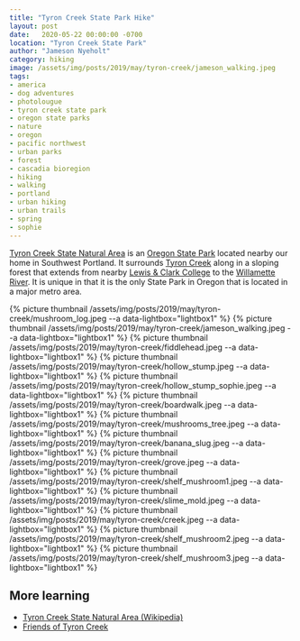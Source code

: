 ```yaml
---
title: "Tyron Creek State Park Hike"
layout: post
date:   2020-05-22 00:00:00 -0700
location: "Tyron Creek State Park"
author: "Jameson Nyeholt"
category: hiking
image: /assets/img/posts/2019/may/tyron-creek/jameson_walking.jpeg
tags:
- america
- dog adventures
- photolougue
- tyron creek state park
- oregon state parks
- nature
- oregon
- pacific northwest
- urban parks
- forest
- cascadia bioregion
- hiking
- walking
- portland
- urban hiking
- urban trails
- spring
- sophie
---
```


[Tyron Creek State Natural Area](https://stateparks.oregon.gov/index.cfm?do=park.profile&parkId=103) is an [Oregon State Park](https://stateparks.oregon.gov) located nearby our home in Southwest Portland. <!--description--> It surrounds [Tyron Creek](https://en.wikipedia.org/wiki/Tryon_Creek) along in a sloping forest that extends from nearby [Lewis & Clark College](https://www.lclark.edu) to the [Willamette River](https://en.wikipedia.org/wiki/Willamette_River).  It is unique in that it is the only State Park in Oregon that is located in a major metro area.

{% picture thumbnail /assets/img/posts/2019/may/tyron-creek/mushroom_log.jpeg --a data-lightbox="lightbox1" %}
{% picture thumbnail /assets/img/posts/2019/may/tyron-creek/jameson_walking.jpeg --a data-lightbox="lightbox1" %}
{% picture thumbnail /assets/img/posts/2019/may/tyron-creek/fiddlehead.jpeg --a data-lightbox="lightbox1" %}
{% picture thumbnail /assets/img/posts/2019/may/tyron-creek/hollow_stump.jpeg --a data-lightbox="lightbox1" %}
{% picture thumbnail /assets/img/posts/2019/may/tyron-creek/hollow_stump_sophie.jpeg --a data-lightbox="lightbox1" %}
{% picture thumbnail /assets/img/posts/2019/may/tyron-creek/boardwalk.jpeg --a data-lightbox="lightbox1" %}
{% picture thumbnail /assets/img/posts/2019/may/tyron-creek/mushrooms_tree.jpeg --a data-lightbox="lightbox1" %}
{% picture thumbnail /assets/img/posts/2019/may/tyron-creek/banana_slug.jpeg --a data-lightbox="lightbox1" %}
{% picture thumbnail /assets/img/posts/2019/may/tyron-creek/grove.jpeg --a data-lightbox="lightbox1" %}
{% picture thumbnail /assets/img/posts/2019/may/tyron-creek/shelf_mushroom1.jpeg --a data-lightbox="lightbox1" %}
{% picture thumbnail /assets/img/posts/2019/may/tyron-creek/slime_mold.jpeg --a data-lightbox="lightbox1" %}
{% picture thumbnail /assets/img/posts/2019/may/tyron-creek/creek.jpeg --a data-lightbox="lightbox1" %}
{% picture thumbnail /assets/img/posts/2019/may/tyron-creek/shelf_mushroom2.jpeg --a data-lightbox="lightbox1" %}
{% picture thumbnail /assets/img/posts/2019/may/tyron-creek/shelf_mushroom3.jpeg --a data-lightbox="lightbox1" %}

## More learning
- [Tyron Creek State Natural Area (Wikipedia)](https://en.wikipedia.org/wiki/Tryon_Creek_State_Natural_Area)
- [Friends of Tyron Creek](https://tryonfriends.org)




